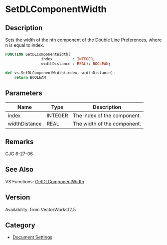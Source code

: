 # SetDLComponentWidth

## Description
Sets the width of the nth component of the Double Line Preferences, where n is equal to index.

```pascal
FUNCTION SetDLComponentWidth(
				index         : INTEGER;
				widthDistance : REAL): BOOLEAN;
```

```python
def vs.SetDLComponentWidth(index, widthDistance):
    return BOOLEAN
```

## Parameters
|Name|Type|Description|
|---|---|---|
|index|INTEGER|The index of the component.|
|widthDistance|REAL|The width of the component.|

## Remarks
CJG 6-27-06

## See Also
VS Functions:
[GetDLComponentWidth](GetDLComponentWidth.md)

## Version
Availability: from VectorWorks12.5

## Category
* [Document Settings](../Categories/Document%20Settings.md)
